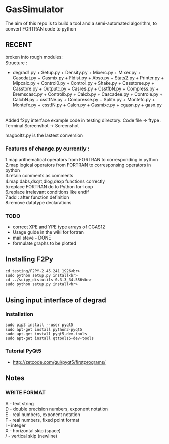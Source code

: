 
# GasSimulator 
The aim of this repo is to build a tool and a semi-automated algorithm, to convert FORTRAN code to python<br>

## RECENT <br>
broken into rough modules:<br>
Structure :
* degrad1.py + Setup.py + Density.py + Mixerc.py + Mixer.py + Cascdat.py + Gasmix.py + Fldist.py + Abso.py + Stats2.py + Printer.py + Mipcalc.py + Control0.py + Control.py + Shake.py + Casstoree.py + Casstore.py + Outputc.py + Casres.py + CsstfbN.py + Compress.py + Bremscasc.py + Controlb.py + Calcb.py + Cascadee.py + Controle.py + CalcbN.py + csstfNe.py + Compresse.py + Splitn.py + Montefc.py + Montefx.py + csstfN.py + Calcn.py + Gasmixc.py + cgasn.py + gasn.py 
<br>
Added f2py interface example code in testing directory. Code file -> ftype .
Terminal Screenshot -> Screenshot <br>

magboltz.py is the lastest conversion <br>

### Features of change.py currently : <br>
1.map arithematical operators from FORTRAN to corresponding in python <br>
2.map logical operators from FORTRAN to corresponsing operators in python <br>
3.retain comments as comments<br>
4.map dabs,dsqrt,dlog,dexp functions correctly<br>
5.replace FORTRAN do to Python for-loop<br>
6.replace irrelevant conditions like endif <br>
7.add : after function definition<br>
8.remove datatype declarations<br>

### TODO
* correct XPE and YPE type arrays of CGAS12
* Usage guide in the wiki for fortran 
* mail steve  - DONE
* formulate graphs to be plotted


## Installing F2Py<br>

    cd testing/F2PY-2.45.241_1926<br>
    sudo python setup.py install<br>
    cd ../scipy_distutils-0.3.3_34.586<br>
    sudo python setup.py install<br>

## Using input interface of degrad <br>
### Installation 
 
    sudo pip3 install --user pyqt5  
    sudo apt-get install python3-pyqt5  
    sudo apt-get install pyqt5-dev-tools
    sudo apt-get install qttools5-dev-tools
    
### Tutorial PyQt5
<ul>
<li> 
	<a href="http://zetcode.com/gui/pyqt5/firstprograms/"> http://zetcode.com/gui/pyqt5/firstprograms/</a>

</ul>

## Notes
### WRITE FORMAT
   A - text string<br>
   D - double precision numbers, exponent notation<br>
   E - real numbers, exponent notation<br>
   F - real numbers, fixed point format<br>
   I - integer<br>
   X - horizontal skip (space)<br>
   / - vertical skip (newline)<br>

